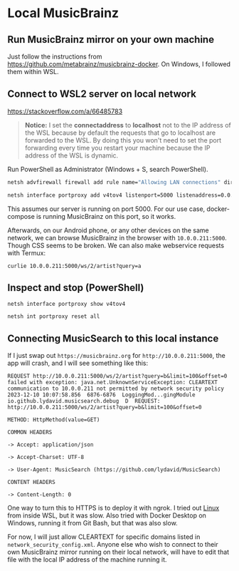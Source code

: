 # Local MusicBrainz

## Run MusicBrainz mirror on your own machine
Just follow the instructions from https://github.com/metabrainz/musicbrainz-docker.
On Windows, I followed them within WSL.

## Connect to WSL2 server on local network

https://stackoverflow.com/a/66485783

> **Notice:** I set the **connectaddress** to **localhost** not to the IP address of the WSL because by default the requests that go to localhost are forwarded to the WSL. By doing this you won't need to set the port forwarding every time you restart your machine because the IP address of the WSL is dynamic.


Run PowerShell as Administrator (Windows + S, search PowerShell).

```bash
netsh advfirewall firewall add rule name="Allowing LAN connections" dir=in action=allow protocol=TCP localport=5000
```

```bash
netsh interface portproxy add v4tov4 listenport=5000 listenaddress=0.0.0.0 connectport=5000 connectaddress=localhost
```

This assumes our server is running on port 5000. For our use case, docker-compose is running MusicBrainz on this port, so it works.

Afterwards, on our Android phone, or any other devices on the same network,
we can browse MusicBrainz in the browser with `10.0.0.211:5000`. Though CSS seems to be broken.
We can also make webservice requests with Termux:
```
curlie 10.0.0.211:5000/ws/2/artist?query=a
```


## Inspect and stop (PowerShell)

```
netsh interface portproxy show v4tov4
```

```
netsh int portproxy reset all
```


## Connecting MusicSearch to this local instance 

If I just swap out `https://musicbrainz.org` for `http://10.0.0.211:5000`, the app will crash, and I will see something like this:
```
REQUEST http://10.0.0.211:5000/ws/2/artist?query=b&limit=100&offset=0 failed with exception: java.net.UnknownServiceException: CLEARTEXT communication to 10.0.0.211 not permitted by network security policy
2023-12-10 10:07:58.856  6876-6876  LoggingMod...gingModule io.github.lydavid.musicsearch.debug  D  REQUEST: http://10.0.0.211:5000/ws/2/artist?query=b&limit=100&offset=0
                                                                                                    METHOD: HttpMethod(value=GET)
                                                                                                    COMMON HEADERS
                                                                                                    -> Accept: application/json
                                                                                                    -> Accept-Charset: UTF-8
                                                                                                    -> User-Agent: MusicSearch (https://github.com/lydavid/MusicSearch)
                                                                                                    CONTENT HEADERS
                                                                                                    -> Content-Length: 0
```

One way to turn this to HTTPS is to deploy it with ngrok.
I tried out [Linux](https://dashboard.ngrok.com/get-started/setup/linux) from inside WSL,
but it was slow.
Also tried with Docker Desktop on Windows, running it from Git Bash, but that was also slow.

For now, I will just allow CLEARTEXT for specific domains listed in `network_security_config.xml`.
Anyone else who wish to connect to their own MusicBrainz mirror running on their local network,
will have to edit that file with the local IP address of the machine running it.
